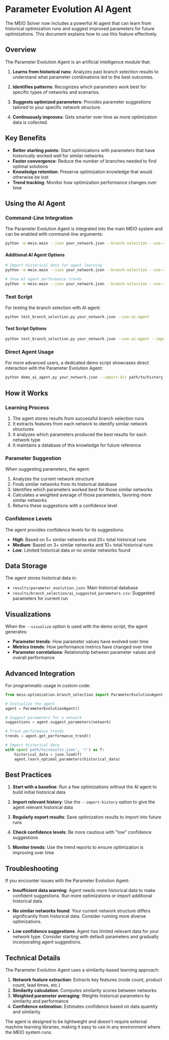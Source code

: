 # Parameter Evolution AI Agent

The MEIO Solver now includes a powerful AI agent that can learn from historical optimization runs and suggest improved parameters for future optimizations. This document explains how to use this feature effectively.

## Overview

The Parameter Evolution Agent is an artificial intelligence module that:

1. **Learns from historical runs**: Analyzes past branch selection results to understand what parameter combinations led to the best outcomes.

2. **Identifies patterns**: Recognizes which parameters work best for specific types of networks and scenarios.

3. **Suggests optimized parameters**: Provides parameter suggestions tailored to your specific network structure.

4. **Continuously improves**: Gets smarter over time as more optimization data is collected.

## Key Benefits

- **Better starting points**: Start optimizations with parameters that have historically worked well for similar networks
- **Faster convergence**: Reduce the number of branches needed to find optimal solutions
- **Knowledge retention**: Preserve optimization knowledge that would otherwise be lost
- **Trend tracking**: Monitor how optimization performance changes over time

## Using the AI Agent

### Command-Line Integration

The Parameter Evolution Agent is integrated into the main MEIO system and can be enabled with command-line arguments:

```bash
python -m meio.main --json your_network.json --branch-selection --use-ai-agent
```

#### Additional AI Agent Options

```bash
# Import historical data for agent learning
python -m meio.main --json your_network.json --branch-selection --use-ai-agent --import-history path/to/history_directory

# Show AI agent performance trends
python -m meio.main --json your_network.json --branch-selection --use-ai-agent --show-ai-trends
```

### Test Script

For testing the branch selection with AI agent:

```bash
python test_branch_selection.py your_network.json --use-ai-agent
```

#### Test Script Options

```bash
python test_branch_selection.py your_network.json --use-ai-agent --import-history path/to/history_directory --num-branches 5 --method improved_heuristic
```

### Direct Agent Usage

For more advanced users, a dedicated demo script showcases direct interaction with the Parameter Evolution Agent:

```bash
python demo_ai_agent.py your_network.json --import-dir path/to/history_directory --visualize
```

## How it Works

### Learning Process

1. The agent stores results from successful branch selection runs
2. It extracts features from each network to identify similar network structures
3. It analyzes which parameters produced the best results for each network type
4. It maintains a database of this knowledge for future reference

### Parameter Suggestion

When suggesting parameters, the agent:

1. Analyzes the current network structure
2. Finds similar networks from its historical database
3. Identifies which parameters worked best for those similar networks
4. Calculates a weighted average of those parameters, favoring more similar networks
5. Returns these suggestions with a confidence level

### Confidence Levels

The agent provides confidence levels for its suggestions:

- **High**: Based on 5+ similar networks and 20+ total historical runs
- **Medium**: Based on 3+ similar networks and 10+ total historical runs
- **Low**: Limited historical data or no similar networks found

## Data Storage

The agent stores historical data in:

- `results/parameter_evolution.json`: Main historical database
- `results/branch_selection/ai_suggested_parameters.csv`: Suggested parameters for current run

## Visualizations

When the `--visualize` option is used with the demo script, the agent generates:

- **Parameter trends**: How parameter values have evolved over time
- **Metrics trends**: How performance metrics have changed over time
- **Parameter correlations**: Relationship between parameter values and overall performance

## Advanced Integration

For programmatic usage in custom code:

```python
from meio.optimization.branch_selection import ParameterEvolutionAgent

# Initialize the agent
agent = ParameterEvolutionAgent()

# Suggest parameters for a network
suggestions = agent.suggest_parameters(network)

# Track performance trends
trends = agent.get_performance_trend()

# Import historical data
with open('path/to/results.json', 'r') as f:
    historical_data = json.load(f)
    agent.learn_optimal_parameters(historical_data)
```

## Best Practices

1. **Start with a baseline**: Run a few optimizations without the AI agent to build initial historical data

2. **Import relevant history**: Use the `--import-history` option to give the agent relevant historical data

3. **Regularly export results**: Save optimization results to import into future runs

4. **Check confidence levels**: Be more cautious with "low" confidence suggestions

5. **Monitor trends**: Use the trend reports to ensure optimization is improving over time

## Troubleshooting

If you encounter issues with the Parameter Evolution Agent:

- **Insufficient data warning**: Agent needs more historical data to make confident suggestions. Run more optimizations or import additional historical data.

- **No similar networks found**: Your current network structure differs significantly from historical data. Consider running more diverse optimizations.

- **Low confidence suggestions**: Agent has limited relevant data for your network type. Consider starting with default parameters and gradually incorporating agent suggestions.

## Technical Details

The Parameter Evolution Agent uses a similarity-based learning approach:

1. **Network feature extraction**: Extracts key features (node count, product count, lead times, etc.)
2. **Similarity calculation**: Computes similarity scores between networks
3. **Weighted parameter averaging**: Weights historical parameters by similarity and performance
4. **Confidence estimation**: Estimates confidence based on data quantity and similarity

The agent is designed to be lightweight and doesn't require external machine learning libraries, making it easy to use in any environment where the MEIO system runs. 